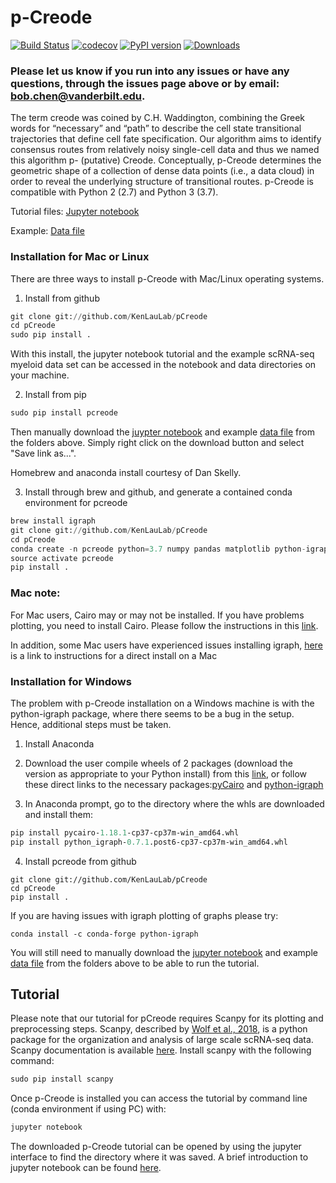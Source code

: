 # **p-Creode**

[![Build Status](https://travis-ci.org/KenLauLab/pCreode.svg?branch=master)](https://travis-ci.org/KenLauLab/pCreode)  [![codecov](https://codecov.io/gh/KenLauLab/pCreode/branch/master/graph/badge.svg)](https://codecov.io/gh/KenLauLab/pCreode)   [![PyPI version](https://badge.fury.io/py/pcreode.svg)](https://badge.fury.io/py/pcreode)
[![Downloads](https://pepy.tech/badge/pcreode)](https://pepy.tech/project/pcreode)

### Please let us know if you run into any issues or have any questions, through the issues page above or by email: bob.chen@vanderbilt.edu. 

The term creode was coined by C.H. Waddington, combining the Greek words for “necessary” and “path” to describe the cell state transitional trajectories that define cell fate specification. Our algorithm aims to identify consensus routes from relatively noisy single-cell data and thus we named this algorithm p- (putative) Creode. Conceptually, p-Creode determines the geometric shape of a collection of dense data points (i.e., a data cloud) in order to reveal the underlying structure of transitional routes. p-Creode is compatible with Python 2 (2.7) and Python 3 (3.7).  

Tutorial files: [Jupyter notebook](https://github.com/KenLauLab/pCreode/blob/master/notebooks/pCreode_tutorial.ipynb)

Example: [Data file](https://github.com/KenLauLab/pCreode/blob/master/data/Myeloid_Raw_Normalized_Transformed.h5ad)

### Installation for Mac or Linux

There are three ways to install p-Creode with Mac/Linux operating systems.

1. Install from github
```python
git clone git://github.com/KenLauLab/pCreode
cd pCreode
sudo pip install .
```
With this install, the jupyter notebook tutorial and the example scRNA-seq myeloid data set can be accessed in the notebook and data directories on your machine.

2. Install from pip
```python
sudo pip install pcreode
```
Then manually download the [juypter notebook](https://github.com/KenLauLab/pCreode/blob/master/notebooks/pCreode_tutorial.ipynb) and example [data file](https://github.com/KenLauLab/pCreode/blob/master/data/Myeloid_Raw_Normalized_Transformed.h5ad) from the folders above. Simply right click on the download button and select "Save link as...".

Homebrew and anaconda install courtesy of Dan Skelly.

3. Install through brew and github, and generate a contained conda environment for pcreode 
```python
brew install igraph
git clone git://github.com/KenLauLab/pCreode
cd pCreode
conda create -n pcreode python=3.7 numpy pandas matplotlib python-igraph jupyter cython scanpy
source activate pcreode
pip install .
```

### Mac note: 
For Mac users, Cairo may or may not be installed. If you have problems plotting, you need to install Cairo. Please follow the instructions in this [link](http://macappstore.org/cairo/). 

In addition, some Mac users have experienced issues installing igraph, [here](http://igraph.org/python/#pyinstallosx) is a link to instructions for a direct install on a Mac 

### Installation for Windows

The problem with p-Creode installation on a Windows machine is with the python-igraph package, where there seems to be a bug in the setup.  Hence, additional steps must be taken.

1. Install Anaconda

2. Download the user compile wheels of 2 packages (download the version as appropriate to your Python install) from this [link](http://www.lfd.uci.edu/~gohlke/pythonlibs/), or follow these direct links to the necessary packages:[pyCairo](http://www.lfd.uci.edu/~gohlke/pythonlibs/#pycairo) and [python-igraph](http://www.lfd.uci.edu/~gohlke/pythonlibs/#python-igraph)

3. In Anaconda prompt, go to the directory where the whls are downloaded and install them:  
            
```python   
pip install pycairo‑1.18.1‑cp37‑cp37m‑win_amd64.whl
pip install python_igraph‑0.7.1.post6‑cp37‑cp37m‑win_amd64.whl
```

4. Install pcreode from github      

```
git clone git://github.com/KenLauLab/pCreode
cd pCreode
pip install .
```

If you are having issues with igraph plotting of graphs please try:

```
conda install -c conda-forge python-igraph
```

You will still need to manually download the [jupyter notebook](https://github.com/KenLauLab/pCreode/blob/master/notebooks/pCreode_tutorial.ipynb) and example [data file](https://github.com/KenLauLab/pCreode/blob/master/data/Myeloid_Raw_Normalized_Transformed.h5ad) from the folders above to be able to run the tutorial.

## Tutorial

Please note that our tutorial for pCreode requires Scanpy for its plotting and preprocessing steps. Scanpy, described by [Wolf et al., 2018](https://doi.org/10.1186/s13059-017-1382-0), is a python package for the organization and analysis of large scale scRNA-seq data. Scanpy documentation is available [here](https://scanpy.readthedocs.io/en/stable/). Install scanpy with the following command:

```python
sudo pip install scanpy
```

Once p-Creode is installed you can access the tutorial by command line (conda environment if using PC) with:

```python
jupyter notebook
```
The downloaded p-Creode tutorial can be opened by using the jupyter interface to find the directory where it was saved. A brief introduction to jupyter notebook can be found [here](https://www.datacamp.com/community/tutorials/tutorial-jupyter-notebook#gs.P04bH=8).
